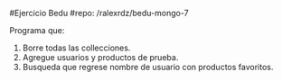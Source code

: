 #Ejercicio Bedu
#repo: /ralexrdz/bedu-mongo-7

Programa que:

1. Borre todas las collecciones.
2. Agregue usuarios y productos de prueba.
3. Busqueda que regrese nombre de usuario con productos favoritos.